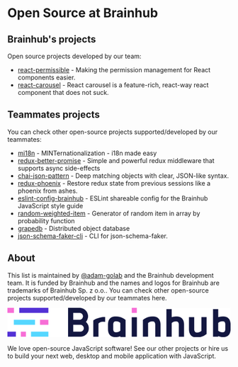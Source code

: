 # Open Source at Brainhub

## Brainhub's projects

Open source projects developed by our team:

- [react-permissible](https://github.com/brainhubeu/react-permissible) - Making the permission management for React components easier.
- [react-carousel](https://github.com/brainhubeu/react-carousel) - React carousel is a feature-rich, react-way react component that does not suck.

## Teammates projects

You can check other open-source projects supported/developed by our teammates:

- [mi18n](https://github.com/Lukasz-pluszczewski/mi18n) - MINTernationalization - i18n made easy
- [redux-better-promise](https://github.com/Lukasz-pluszczewski/redux-better-promise) - Simple and powerful redux middleware that supports async side-effects
- [chai-json-pattern](https://github.com/damian-brainhub/chai-json-pattern) - Deep matching objects with clear, JSON-like syntax.
- [redux-phoenix](https://github.com/adam-golab/redux-phoenix) - Restore redux state from previous sessions like a phoenix from ashes.
- [eslint-config-brainhub](https://github.com/adam-golab/eslint-config-brainhub) - ESLint shareable config for the Brainhub JavaScript style guide
- [random-weighted-item](https://github.com/oprogramador/random-weighted-item) - Generator of random item in array by probability function
- [grapedb](https://github.com/oprogramador/grapedb) - Distributed object database
- [json-schema-faker-cli](https://github.com/oprogramador/json-schema-faker-cli) - CLI for json-schema-faker.


## About

This list is maintained by [@adam-golab](https://github.com/adam-golab) and the Brainhub development team. It is funded by Brainhub and the names and logos for Brainhub are trademarks of Brainhub Sp. z o.o.. You can check other open-source projects supported/developed by our teammates here.

[![Brainhub](brainhub.svg)](https://brainhub.eu/?utm_source=github)

We love open-source JavaScript software! See our other projects or hire us to build your next web, desktop and mobile application with JavaScript.
